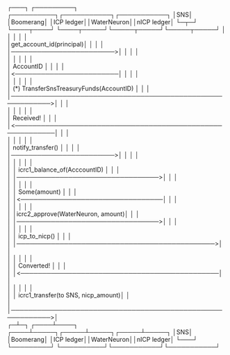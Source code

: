 ┌───┐                  ┌─────────┐                        ┌──────────┐┌───────────┐┌───────────┐
│SNS│                  │Boomerang│                        │ICP ledger││WaterNeuron││nICP ledger│
└─┬─┘                  └────┬────┘                        └────┬─────┘└─────┬─────┘└─────┬─────┘
  │                         │                                  │            │            │      
  │get_account_id(principal)│                                  │            │            │      
  │────────────────────────>│                                  │            │            │      
  │                         │                                  │            │            │      
  │        AccountID        │                                  │            │            │      
  │<────────────────────────│                                  │            │            │      
  │                         │                                  │            │            │      
  │          (*) TransferSnsTreasuryFunds(AccountID)           │            │            │      
  │───────────────────────────────────────────────────────────>│            │            │      
  │                         │                                  │            │            │      
  │                         Received!                          │            │            │      
  │<───────────────────────────────────────────────────────────│            │            │      
  │                         │                                  │            │            │      
  │    notify_transfer()    │                                  │            │            │      
  │────────────────────────>│                                  │            │            │      
  │                         │                                  │            │            │      
  │                         │   icrc1_balance_of(AcccountID)   │            │            │      
  │                         │─────────────────────────────────>│            │            │      
  │                         │                                  │            │            │      
  │                         │           Some(amount)           │            │            │      
  │                         │<─────────────────────────────────│            │            │      
  │                         │                                  │            │            │      
  │                         │icrc2_approve(WaterNeuron, amount)│            │            │      
  │                         │─────────────────────────────────>│            │            │      
  │                         │                                  │            │            │      
  │                         │                 icp_to_nicp()    │            │            │      
  │                         │──────────────────────────────────────────────>│            │      
  │                         │                                  │            │            │      
  │                         │                  Converted!      │            │            │      
  │                         │<──────────────────────────────────────────────│            │      
  │                         │                                  │            │            │      
  │                         │            icrc1_transfer(to SNS, nicp_amount)│            │      
  │                         │───────────────────────────────────────────────────────────>│      
┌─┴─┐                  ┌────┴────┐                        ┌────┴─────┐┌─────┴─────┐┌─────┴─────┐
│SNS│                  │Boomerang│                        │ICP ledger││WaterNeuron││nICP ledger│
└───┘                  └─────────┘                        └──────────┘└───────────┘└───────────┘

